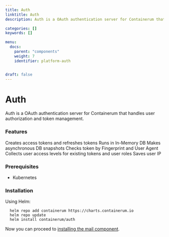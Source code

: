 ```yaml
---
title: Auth
linktitle: Auth
description: Auth is a OAuth authentication server for Containerum that manages authorization and tokens.

categories: []
keywords: []

menu:
  docs:
    parent: "components"
    weight: 7
    identifier: platform-auth


draft: false
---
```


# Auth
Auth is a OAuth authentication server for Containerum that handles user authorization and token management.

### Features

Creates access tokens and refreshes tokens
Runs in In-Memory DB
Makes asynchronous DB snapshots
Checks token by Fingerprint and User Agent
Collects user access levels for existing tokens and user roles
Saves user IP

### Prerequisites

- Kubernetes

### Installation

Using Helm:

```
  helm repo add containerum https://charts.containerum.io
  helm repo update
  helm install containerum/auth
  ```
Now you can proceed to [installing the mail component](/platform/components/mail).
